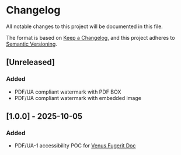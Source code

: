 # Changelog

All notable changes to this project will be documented in this file.

The format is based on [Keep a Changelog](https://keepachangelog.com/en/1.1.0/),
and this project adheres to [Semantic Versioning](https://semver.org/spec/v2.0.0.html).

## [Unreleased]

### Added

- PDF/UA compliant watermark with PDF BOX
- PDF/UA compliant watermark with embedded image 

## [1.0.0] - 2025-10-05

### Added

- PDF/UA-1 accessibility POC for [Venus Fugerit Doc](https://github.com/fugerit-org/fj-doc)
